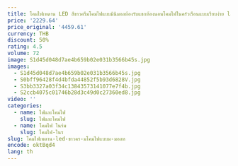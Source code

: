 ```yaml
---
title: โคมไฟเพดาน LED สีขาวครีมโคมไฟแบบมินิมอลห้องรับแขกห้องนอนโคมไฟในครัวเรือนแบบเรียบง่าย lamparia 2024
price: '2229.64'
price_original: '4459.61'
currency: THB
discount: 50%
rating: 4.5
volume: 72
image: S1d45d048d7ae4b659b02e031b3566b45s.jpg
images:
  - S1d45d048d7ae4b659b02e031b3566b45s.jpg
  - S0bff96428f4d4bfda44852f5b93d6828V.jpg
  - S3bb3327a03f34c13843573141077e7f4b.jpg
  - S2ccb4075c01746b28d3c49d0c27360ed8.jpg
video: ''
categories:
  - name: ไฟและโคมไฟ
    slug: ไฟและโคมไฟ
  - name: โคมไฟ ในร่ม
    slug: โคมไฟ-ในร
slug: โคมไฟเพดาน-led-ขาวคร-มโคมไฟแบบม-มอลห
encode: oktBqd4
lang: th
---
```

  